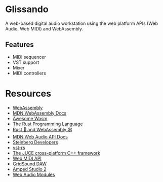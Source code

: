 # Glissando

A web-based digital audio workstation using the web platform APIs (Web Audio,
Web MIDI) and WebAssembly.

## Features

- MIDI sequencer
- VST support
- Mixer
- MIDI controllers

# Resources

- [WebAssembly][web-assembly]
- [MDN WebAssembly Docs][mdn-webassembly-docs]
- [Awesome Wasm][awesome-wasm]
- [The Rust Programming Language][the-rust-programming-language]
- [Rust 🦀 and WebAssembly 🕸][rust-and-webassembly]
- [MDN Web Audio API Docs][mdn-web-audio-api-docs]
- [Steinberg Developers][steinberg-developers]
- [vst-rs][vst-rs]
- [The JUCE cross-platform C++ framework][juce]
- [Web MIDI API][web-midi-api]
- [GridSound DAW][gridsound]
- [Amped Studio 2][amped-studio-2]
- [Web Audio Modules][web-audio-modules]

<!-- References -->
[web-assembly]: https://webassembly.org/
[mdn-webassembly-docs]: https://developer.mozilla.org/en-US/docs/WebAssembly
[awesome-wasm]: https://github.com/mbasso/awesome-wasm
[the-rust-programming-language]: https://doc.rust-lang.org/book/
[rust-and-webassembly]: https://rustwasm.github.io/book/
[mdn-web-audio-api-docs]: https://developer.mozilla.org/en-US/docs/Web/API/Web_Audio_API
[steinberg-developers]: https://www.steinberg.net/en/company/developers.html
[vst-rs]: https://github.com/RustAudio/vst-rs
[juce]: https://github.com/WeAreROLI/JUCE
[web-midi-api]: https://www.w3.org/TR/webmidi/
[gridsound]: https://github.com/gridsound/daw
[amped-studio-2]: https://ampedstudio.com/
[web-audio-modules]: https://www.webaudiomodules.org/
